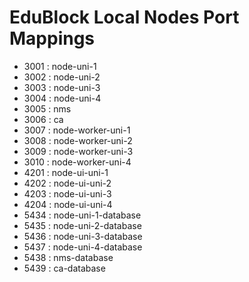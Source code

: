 # EduBlock Local Nodes Port Mappings

- 3001 : node-uni-1
- 3002 : node-uni-2
- 3003 : node-uni-3
- 3004 : node-uni-4
- 3005 : nms
- 3006 : ca
- 3007 : node-worker-uni-1
- 3008 : node-worker-uni-2
- 3009 : node-worker-uni-3
- 3010 : node-worker-uni-4
- 4201 : node-ui-uni-1
- 4202 : node-ui-uni-2
- 4203 : node-ui-uni-3
- 4204 : node-ui-uni-4
- 5434 : node-uni-1-database
- 5435 : node-uni-2-database
- 5436 : node-uni-3-database
- 5437 : node-uni-4-database
- 5438 : nms-database
- 5439 : ca-database
